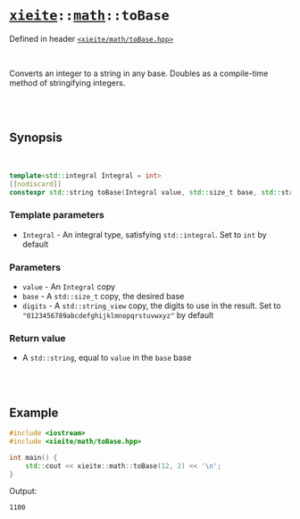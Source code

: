 # [`xieite`](../../README.md)`::`[`math`](../../docs/math.md)`::toBase`
Defined in header [`<xieite/math/toBase.hpp>`](../../include/xieite/math/toBase.hpp)

<br/>

Converts an integer to a string in any base. Doubles as a compile-time method of stringifying integers.

<br/><br/>

## Synopsis

<br/>

```cpp
template<std::integral Integral = int>
[[nodiscard]]
constexpr std::string toBase(Integral value, std::size_t base, std::string_view digits = "0123456789abcdefghijklmnopqrstuvwxyz") noexcept;
```
### Template parameters
- `Integral` - An integral type, satisfying `std::integral`. Set to `int` by default
### Parameters
- `value` - An `Integral` copy
- `base` - A `std::size_t` copy, the desired base
- `digits` - A `std::string_view` copy, the digits to use in the result. Set to `"0123456789abcdefghijklmnopqrstuvwxyz"` by default
### Return value
- A `std::string`, equal to `value` in the `base` base

<br/><br/>

## Example
```cpp
#include <iostream>
#include <xieite/math/toBase.hpp>

int main() {
	std::cout << xieite::math::toBase(12, 2) << '\n';
}
```
Output:
```
1100
```
